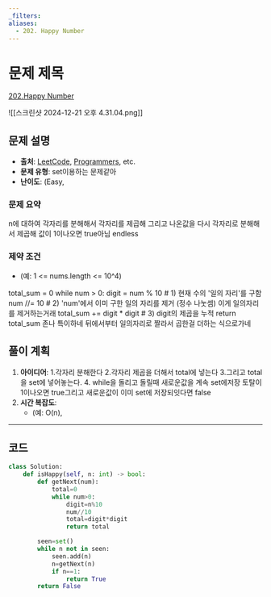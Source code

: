 ```yaml
---
_filters: 
aliases:
  - 202. Happy Number
---
```


# 문제 제목


[202.Happy Number](https://leetcode.com/problems/happy-number/description/?envType=study-plan-v2&envId=top-interview-150)

![[스크린샷 2024-12-21 오후 4.31.04.png]]
## 문제 설명
- **출처**: [LeetCode](https://leetcode.com), [Programmers](https://programmers.co.kr), etc.
- **문제 유형**: set이용하는 문제같아
- **난이도**: (Easy, 


### 문제 요약
n에 대하여 각자리를 분해해서 각자리를 제곱해 그리고 나온값을 다시 각자리로 분해해서 제곱해 값이 1이나오면 true아님 endless

### 제약 조건
- (예: 1 <= nums.length <= 10^4)



total_sum = 0
while num > 0:
    digit = num % 10   # 1) 현재 수의 '일의 자리'를 구함
    num //= 10         # 2) 'num'에서 이미 구한 일의 자리를 제거 (정수 나눗셈) 이게 일의자리를 제거하는거래 
    total_sum += digit * digit   # 3) digit의 제곱을 누적
return total_sum
존나 특이하네 뒤에서부터 일의자리로 짤라서 곱한걸 더하는 식으로가네 


## 풀이 계획
1. **아이디어**: 
	    1.각자리 분해한다
		2.각자리 제곱을 더해서 total에 넣는다
		3.그리고 total을 set에 넣어놓는다.
		4. while을 돌리고 돌릴때 새로운값을 계속 set에저장 토탈이 1이나오면 true그리고 새로운값이 이미 set에 저장되잇다면 false 
1. **시간 복잡도**:
   - (예: O(n), 

---

## 코드
```python
class Solution:
    def isHappy(self, n: int) -> bool:
        def getNext(num):
            total=0
            while num>0:
                digit=n%10
                num//10
                total=digit*digit
                return total

        seen=set()
        while n not in seen:
            seen.add(n)
            n=getNext(n)
            if n==1:
                return True
        return False 


